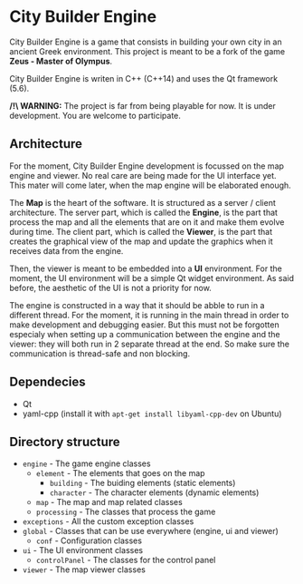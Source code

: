 # City Builder Engine

City Builder Engine is a game that consists in building your own city in an ancient Greek environment. This project is meant to be a fork of the game **Zeus - Master of Olympus**.

City Builder Engine is writen in C++ (C++14) and uses the Qt framework (5.6).

**/!\ WARNING:** The project is far from being playable for now. It is under development. You are welcome to participate.

## Architecture

For the moment, City Builder Engine development is focussed on the map engine and viewer. No real care are being made for the UI interface yet. This mater will come later, when the map engine will be elaborated enough.

The **Map** is the  heart of the software. It is structured as a server / client architecture. The server part, which is called the **Engine**, is the part that process the map and all the elements that are on it and make them evolve during time. The client part, which is called the **Viewer**, is the part that creates the graphical view of the map and update the graphics when it receives data from the engine.

Then, the viewer is meant to be embedded into a **UI** environment. For the moment, the UI environment will be a simple Qt widget environment. As said before, the aesthetic of the UI is not a priority for now.

The engine is constructed in a way that it should be abble to run in a different thread. For the moment, it is running in the main thread in order to make development and debugging easier. But this must not be forgotten especialy when setting up a communication between the engine and the viewer: they will both run in 2 separate thread at the end. So make sure the communication is thread-safe and non blocking.

## Dependecies

- Qt
- yaml-cpp (install it with `apt-get install libyaml-cpp-dev` on Ubuntu)

## Directory structure

- `engine` - The game engine classes
    - `element` - The elements that goes on the map
        - `building` - The buiding elements (static elements)
        - `character` - The character elements (dynamic elements)
    - `map` - The map and map related classes
    - `processing` - The classes that process the game
- `exceptions` - All the custom exception classes
- `global` - Classes that can be use everywhere (engine, ui and viewer)
    - `conf` - Configuration classes
- `ui` - The UI environment classes
    - `controlPanel` - The classes for the control panel
- `viewer` - The map viewer classes
